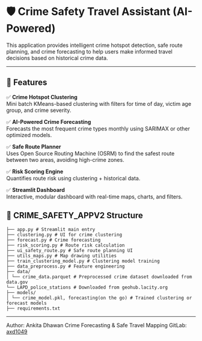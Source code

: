 # 🛡️ Crime Safety Travel Assistant (AI-Powered)

This application provides intelligent crime hotspot detection, safe route planning, and crime forecasting to help users make informed travel decisions based on historical crime data.

---

## 🚀 Features

✅ **Crime Hotspot Clustering**  
Mini batch KMeans-based clustering with filters for time of day, victim age group, and crime severity.

✅ **AI-Powered Crime Forecasting**  
Forecasts the most frequent crime types monthly using SARIMAX or other optimized models.

✅ **Safe Route Planner**  
Uses Open Source Routing Machine (OSRM) to find the safest route between two areas, avoiding high-crime zones.

✅ **Risk Scoring Engine**  
Quantifies route risk using clustering + historical data.

✅ **Streamlit Dashboard**  
Interactive, modular dashboard with real-time maps, charts, and filters.

## 📁 CRIME_SAFETY_APPV2 Structure
```
├── app.py # Streamlit main entry
├── clustering.py # UI for crime clustering
├── forecast.py # Crime forecasting
├── risk_scoring.py # Route risk calculation
├── ui_safety_route.py # Safe route planning UI
├── utils_maps.py # Map drawing utilities
├── train_clustering_model.py # Clustering model training
├── data_preprocess.py # Feature engineering
├── data/
│ └── crime_data.parquet # Preprocessed crime dataset downloaded from data.gov
└── LAPD_police_stations # Downloaded from geohub.lacity.org
├── models/
│ └── crime_model.pkl, forecasting(on the go) # Trained clustering or forecast models
├── requirements.txt 
```

---

Author: Ankita Dhawan
Crime Forecasting & Safe Travel Mapping
GitLab: [axd1049](https://git.cs.bham.ac.uk/projects-2024-25/axd1049)